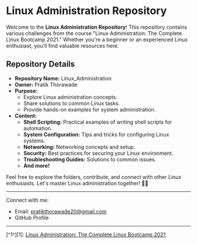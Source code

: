 # Linux Administration Repository

Welcome to the **Linux Administration Repository**! This repository contains various challenges from the course "Linux Administration: The Complete Linux Bootcamp 2021." Whether you're a beginner or an experienced Linux enthusiast, you'll find valuable resources here.

## Repository Details

- **Repository Name:** Linux_Administration
- **Owner:** Pratik Thorawade
- **Purpose:**
    - Explore Linux administration concepts.
    - Share solutions to common Linux tasks.
    - Provide hands-on examples for system administration.
- **Content:**
    - **Shell Scripting:** Practical examples of writing shell scripts for automation.
    - **System Configuration:** Tips and tricks for configuring Linux systems.
    - **Networking:** Networking concepts and setup.
    - **Security:** Best practices for securing your Linux environment.
    - **Troubleshooting Guides:** Solutions to common issues.
    - **And more!**

Feel free to explore the folders, contribute, and connect with other Linux enthusiasts. Let's master Linux administration together! 🐧🚀

---

Connect with me:
- Email: pratikthorawade20@gmail.com
- GitHub Profile

---

[^1^][1]: [Linux Administration: The Complete Linux Bootcamp 2021](https://github.com/topics/linux-administration)
